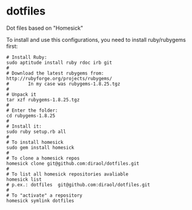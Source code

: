 dotfiles
========

Dot files based on "Homesick"

To install and use this configurations, you need to install ruby/rubygems first:

    # Install Ruby:
    sudo aptitude install ruby rdoc irb git
    #
    # Download the latest rubygems from: http://rubyforge.org/projects/rubygems/
    #       In my case was rubygems-1.8.25.tgz
    #
    # Unpack it
    tar xzf rubygems-1.8.25.tgz
    #
    # Enter the folder:
    cd rubygems-1.8.25
    #
    # Install it:
    sudo ruby setup.rb all
    #
    # To install homesick
    sudo gem install homesick
    #
    # To clone a homesick repos
    homesick clone git@github.com:diraol/dotfiles.git
    #
    # To list all homesick repositories avaliable
    homesick list
    # p.ex.: dotfiles  git@github.com:diraol/dotfiles.git
    #
    # To "activate" a repository
    homesick symlink dotfiles
